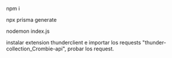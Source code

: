 npm i

npx prisma generate

nodemon index.js

instalar extension thunderclient e importar los requests "thunder-collection_Crombie-api", probar los request.
